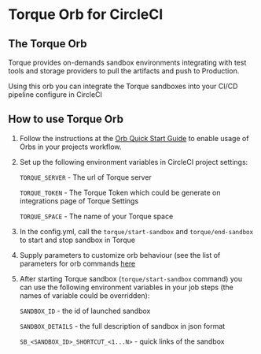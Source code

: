# Torque Orb for CircleCI

## The Torque Orb

Torque provides on-demands sandbox environments integrating with test tools and storage providers to pull
the artifacts and push to Production.

Using this orb you can integrate the Torque sandboxes into your CI/CD pipeline configure in CircleCI

## How to use Torque Orb

1. Follow the instructions at the [Orb Quick Start Guide](https://circleci.com/orbs/registry/orb/quali/torque#quick-start) to enable usage of Orbs in your projects workflow.
2. Set up the following environment variables in CircleCI project settings:

    `TORQUE_SERVER` - The url of Torque server
    
    `TORQUE_TOKEN` - The Torque Token which could be generate on integrations page of Torque Settings

    `TORQUE_SPACE` - The name of your Torque space
 
3. In the config.yml, call the `torque/start-sandbox` and `torque/end-sandbox` to start and stop 
sandbox in Torque
4. Supply parameters to customize orb behaviour (see the list of parameters for orb commands [here](https://circleci.com/orbs/registry/orb/quali/torque#commands) 
5. After starting Torque sandbox (`torque/start-sandbox` command) you can use the following environment
variables in your job steps (the names of variable could be overridden):

    `SANDBOX_ID` - the id of launched sandbox
    
    `SANDBOX_DETAILS` - the full description of sandbox in json format
    
    `SB_<SANDBOX_ID>_SHORTCUT_<1...N>` - quick links of the sandbox
